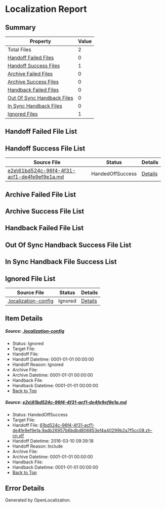 # <a name='report-top'></a> Localization Report

## Summary
 Property | Value 
 -------- | ----- 
 Total Files | 2
[ Handoff Failed Files ](#handoff-failed-list)| 0
[ Handoff Success Files ](#handoff-success-list)| 1
[ Archive Failed Files ](#archive-failed-list)| 0
[ Archive Success Files ](#archive-success-list)| 0
[ Handback Failed Files ](#handback-failed-list)| 0
[ Out Of Sync Handback Files ](#outofsync-handback-success-list)| 0
[ In Sync Handback Files ](#insync-handback-success-list)| 0
[ Ignored Files ](#ignored-list)| 1

## <a name='handoff-failed-list'></a> Handoff Failed File List

## <a name='handoff-success-list'></a> Handoff Success File List
 Source File | Status | Details 
 ----------- | ------ | ------- 
 [e2e\61bd524c-96f4-4f31-acf1-de4fe9ef9e1a.md](https://github.com/OpenLocalizationTest/oltest/blob/69c864119f7e37ec744a25457fd73553faf9d2f3/e2e/61bd524c-96f4-4f31-acf1-de4fe9ef9e1a.md) | HandedOffSuccess | [Details](#8d059399290142d7be8164be2aa665cca6fbac521)

## <a name='archive-failed-list'></a> Archive Failed File List

## <a name='archive-success-list'></a> Archive Success File List

## <a name='handback-failed-list'></a> Handback Failed File List

## <a name='outofsync-handback-success-list'></a> Out Of Sync Handback Success File List

## <a name='insync-handback-success-list'></a> In Sync Handback File Success List

## <a name='ignored-list'></a> Ignored File List
 Source File | Status | Details 
 ----------- | ------ | ------- 
 [.localization-config](https://github.com/OpenLocalizationTest/oltest/blob/69c864119f7e37ec744a25457fd73553faf9d2f3/.localization-config) | Ignored | [Details](#66aca4b1c2f43b14ec41e0e427345df94af1d5e10)

## Item Details
##### <a name='66aca4b1c2f43b14ec41e0e427345df94af1d5e10'></a> Source: [.localization-config](https://github.com/OpenLocalizationTest/oltest/blob/69c864119f7e37ec744a25457fd73553faf9d2f3/.localization-config)
* Status: Ignored
* Target File: 
* Handoff File: 
* Handoff Datetime: 0001-01-01 00:00:00
* Handoff Reason: Ignored
* Archive File: 
* Archive Datetime: 0001-01-01 00:00:00
* Handback File: 
* Handback Datetime: 0001-01-01 00:00:00
* [Back to Top](#report-top)

##### <a name='8d059399290142d7be8164be2aa665cca6fbac521'></a> Source: [e2e\61bd524c-96f4-4f31-acf1-de4fe9ef9e1a.md](https://github.com/OpenLocalizationTest/oltest/blob/69c864119f7e37ec744a25457fd73553faf9d2f3/e2e/61bd524c-96f4-4f31-acf1-de4fe9ef9e1a.md)
* Status: HandedOffSuccess
* Target File: 
* Handoff File: [61bd524c-96f4-4f31-acf1-de4fe9ef9e1a.9adb26957b6bdbd806853ef4a40299b2a7f5cc08.zh-cn.xlf](https://github.com/OpenLocalizationTestOrg/olhandoff/blob/86e981c2a8ae4f7712e02d76525a691b9f4e9766/ol-handoff/OpenLocalizationTestOrg/oltest.zh-cn/xinjiang/ht/61bd524c-96f4-4f31-acf1-de4fe9ef9e1a.9adb26957b6bdbd806853ef4a40299b2a7f5cc08.zh-cn.xlf)
* Handoff Datetime: 2016-03-10 09:39:18
* Handoff Reason: Include
* Archive File: 
* Archive Datetime: 0001-01-01 00:00:00
* Handback File: 
* Handback Datetime: 0001-01-01 00:00:00
* [Back to Top](#report-top)


## Error Details

Generated by OpenLocalization.
